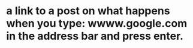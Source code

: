 # a link to a post on what happens when you type: wwww.google.com in the address bar and press enter.